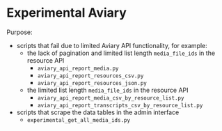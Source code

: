 # Experimental Aviary

Purpose:

* scripts that fail due to limited Aviary API functionality, for example:
  * the lack of pagination and limited list length `media_file_ids` in the resource API
    * `aviary_api_report_media.py`
    * `aviary_api_report_resources_csv.py`
    * `aviary_api_report_resources_json.py`
  * the limited list length `media_file_ids` in the resource API
    * `aviary_api_report_media_csv_by_resource_list.py`
    * `aviary_api_report_transcripts_csv_by_resource_list.py`
* scripts that scrape the data tables in the admin interface
  * `experimental_get_all_media_ids.py`
